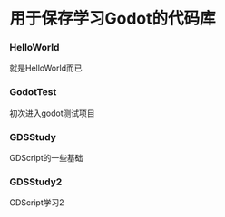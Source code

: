 # 用于保存学习Godot的代码库

### HelloWorld

就是HelloWorld而已

### GodotTest

初次进入godot测试项目

### GDSStudy

GDScript的一些基础

### GDSStudy2

GDScript学习2
